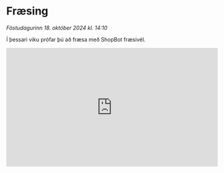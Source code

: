 # Fræsing

*Föstudagurinn 18. október 2024 kl. 14:10*

Í þessari viku prófar þú að fræsa með ShopBot fræsivél.

<iframe width="560" height="315" src="https://www.youtube.com/embed/pGVNDf1vgSI?si=ySWpHLqb71uaXq46" title="YouTube video player" frameborder="0" allow="accelerometer; autoplay; clipboard-write; encrypted-media; gyroscope; picture-in-picture; web-share" referrerpolicy="strict-origin-when-cross-origin" allowfullscreen></iframe>